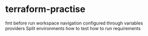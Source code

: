 # terraform-practise
fmt before run
workspace navigation
configured through variables
providers
Split environments
how to test
how to run
requirements
